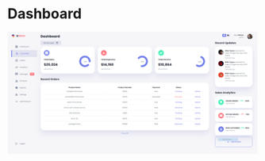 # Dashboard
![alt text](https://github.com/Camyssbbs/Dashboard/blob/main/Dashboard1/assets/images/Dashboard_white.png)

